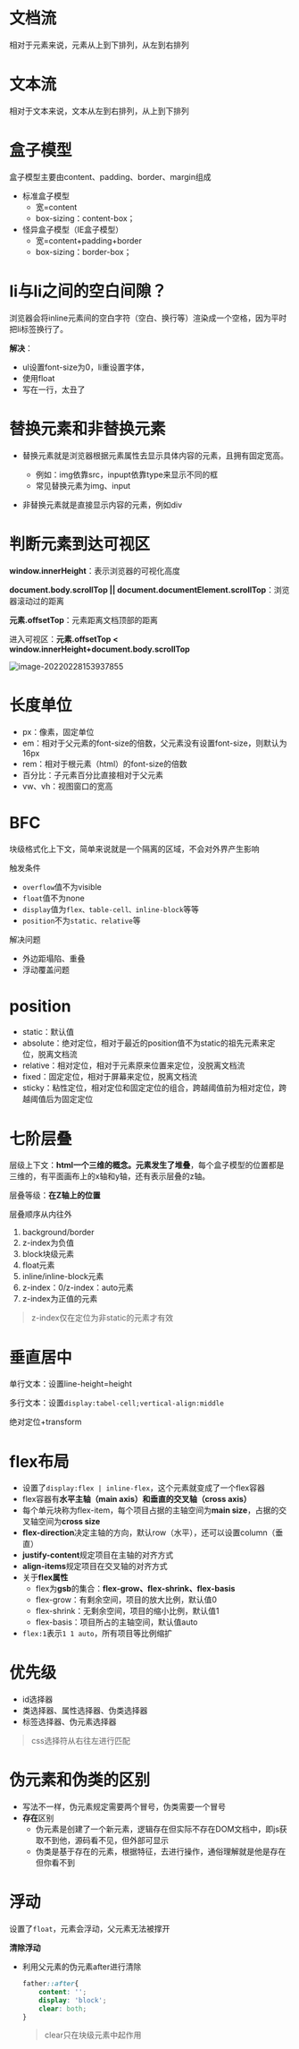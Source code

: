 # 文档流

相对于元素来说，元素从上到下排列，从左到右排列

# 文本流

相对于文本来说，文本从左到右排列，从上到下排列



# 盒子模型

盒子模型主要由content、padding、border、margin组成

- 标准盒子模型
  - 宽=content
  - box-sizing：content-box；
- 怪异盒子模型（IE盒子模型）
  - 宽=content+padding+border
  - box-sizing：border-box；
    

# li与li之间的空白间隙？

浏览器会将inline元素间的空白字符（空白、换行等）渲染成一个空格，因为平时把li标签换行了。

**解决**：

- ul设置font-size为0，li重设置字体，
- 使用float
- 写在一行，太丑了



# 替换元素和非替换元素

- 替换元素就是浏览器根据元素属性去显示具体内容的元素，且拥有固定宽高。
  - 例如：img依靠src，inpupt依靠type来显示不同的框
  - 常见替换元素为img、input

- 非替换元素就是直接显示内容的元素，例如div



# 判断元素到达可视区

**window.innerHeight**：表示浏览器的可视化高度

**document.body.scrollTop || document.documentElement.scrollTop**：浏览器滚动过的距离

**元素.offsetTop**：元素距离文档顶部的距离

进入可视区：**元素.offsetTop < window.innerHeight+document.body.scrollTop**

![image-20220228153937855](C:\Users\小浩王\AppData\Roaming\Typora\typora-user-images\image-20220228153937855.png)



# 长度单位

- px：像素，固定单位
- em：相对于父元素的font-size的倍数，父元素没有设置font-size，则默认为16px
- rem：相对于根元素（html）的font-size的倍数
- 百分比：子元素百分比直接相对于父元素
- vw、vh：视图窗口的宽高



# BFC

块级格式化上下文，简单来说就是一个隔离的区域，不会对外界产生影响

触发条件

- `overflow`值不为visible
- `float`值不为none
- `display`值为`flex、table-cell、inline-block`等等
- `position`不为`static、relative`等

解决问题

- 外边距塌陷、重叠
- 浮动覆盖问题



# position

- static：默认值
- absolute：绝对定位，相对于最近的position值不为static的祖先元素来定位，脱离文档流
- relative：相对定位，相对于元素原来位置来定位，没脱离文档流
- fixed：固定定位，相对于屏幕来定位，脱离文档流
- sticky：粘性定位，相对定位和固定定位的组合，跨越阈值前为相对定位，跨越阈值后为固定定位



# 七阶层叠

层级上下文：**html一个三维的概念。元素发生了堆叠**，每个盒子模型的位置都是三维的，有平面画布上的x轴和y轴，还有表示层叠的z轴。

层叠等级：**在Z轴上的位置**

层叠顺序从内往外

1. background/border
2. z-index为负值
3. block块级元素
4. float元素
5. inline/inline-block元素
6. z-index：0/z-index：auto元素
7. z-index为正值的元素

> z-index仅在定位为非static的元素才有效



# 垂直居中

单行文本：设置line-height=height

多行文本：设置`display:tabel-cell;vertical-align:middle`

绝对定位+transform



# flex布局

- 设置了`display:flex | inline-flex`，这个元素就变成了一个flex容器
- flex容器有**水平主轴（main axis）和垂直的交叉轴（cross axis）**
- 每个单元块称为flex-item，每个项目占据的主轴空间为**main size**，占据的交叉轴空间为**cross size**
- **flex-direction**决定主轴的方向，默认row（水平），还可以设置column（垂直）
- **justify-content**规定项目在主轴的对齐方式
- **align-items**规定项目在交叉轴的对齐方式
- 关于**flex属性**
  - flex为**gsb**的集合：**flex-grow、flex-shrink、flex-basis**
  - flex-grow：有剩余空间，项目的放大比例，默认值0
  - flex-shrink：无剩余空间，项目的缩小比例，默认值1
  - flex-basis：项目所占的主轴空间，默认值auto
- `flex:1`表示`1 1 auto`，所有项目等比例缩扩



# 优先级

- id选择器
- 类选择器、属性选择器、伪类选择器
- 标签选择器、伪元素选择器

> css选择符从右往左进行匹配



# 伪元素和伪类的区别

- 写法不一样，伪元素规定需要两个冒号，伪类需要一个冒号
- **存在**区别
  - 伪元素是创建了一个新元素，逻辑存在但实际不存在DOM文档中，即js获取不到他，源码看不见，但外部可显示
  - 伪类是基于存在的元素，根据特征，去进行操作，通俗理解就是他是存在但你看不到



# 浮动

设置了`float`，元素会浮动，父元素无法被撑开

**清除浮动**

- 利用父元素的伪元素after进行清除

  ```css
  father::after{
      content: '';
      display: 'block';
      clear: both;
  }
  ```

  > clear只在块级元素中起作用

